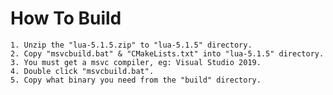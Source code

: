 # How To Build

    1. Unzip the "lua-5.1.5.zip" to "lua-5.1.5" directory.
    2. Copy "msvcbuild.bat" & "CMakeLists.txt" into "lua-5.1.5" directory.
    3. You must get a msvc compiler, eg: Visual Studio 2019.
    4. Double click "msvcbuild.bat".
    5. Copy what binary you need from the "build" directory.
